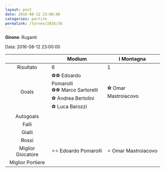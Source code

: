 ```yaml
---
layout: post
date: 2016-08-12 23:00:00
categories: partite
permalink: /torneo/2016/36
---
```

**Girone**: Ruganti

Data: 2016-08-12 23:00:00

| | Modium | I Montagna |
|:-----:|-----|-----|
Risultato|6|1
Goals|⚽⚽ Edoardo Pomarolli<br/>⚽⚽ Marco Sartorelli<br/>⚽ Andrea Bertolini<br/>⚽ Luca Barozzi|⚽ Omar Mastroiacovo<br/>
Autogoals||
Falli||
Gialli||
Rossi||
Miglior Giocatore|⭐⭐ Edoardo Pomarolli<br/>|⭐ Omar Mastroiacovo<br/>
Miglior Portiere||